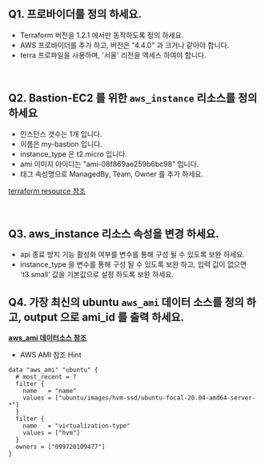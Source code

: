 ## Q1. 프로바이더를 정의 하세요.
- Terraform 버전을 1.2.1 에서만 동작하도록 정의 하세요.
- AWS 프로바이더를 추가 하고, 버전은 "4.4.0" 과 크거나 같아야 합니다. 
- terra 프로파일을 사용하며, '서울' 리전을 액세스 하여야 합니다.

<br>

## Q2. Bastion-EC2 를 위한 `aws_instance` 리소스를 정의 하세요  
- 인스턴스 갯수는 1개 입니다. 
- 이름은 my-bastion 입니다.
- instance_type 은 t2.micro 입니다.
- ami 이미지 아이디는 "ami-08f869ae259b6bc98" 입니다.
- 태그 속성명으로 ManagedBy, Team, Owner 를 추가 하세요.

[terraform resource 참조](https://registry.terraform.io/providers/hashicorp/aws/latest/docs/resources/instance)  

<br>

## Q3. aws_instance 리소스 속성을 변경 하세요. 

- api 종료 방지 기능 활성화 여부를 변수를 통해 구성 될 수 있도록 보완 하세요.
- instance_type 을 변수를 통해 구성 될 수 있도록 보완 하고, 입력 값이 없으면 't3.small' 값을 기본값으로 설정 하도록 보완 하세요.


## Q4. 가장 최신의 ubuntu `aws_ami` 데이터 소스를 정의 하고, output 으로 ami_id 를 출력 하세요.


**[aws_ami 데이터소스 참조](https://registry.terraform.io/providers/hashicorp/aws/latest/docs/data-sources/ami)**

- AWS AMI 참조 Hint
```hcl
data "aws_ami" "ubuntu" {
  # most_recent = ?
  filter {
    name   = "name"
    values = ["ubuntu/images/hvm-ssd/ubuntu-focal-20.04-amd64-server-*"]
  }
  filter {
    name   = "virtualization-type"
    values = ["hvm"]
  }
  owners = ["099720109477"]
}
```

